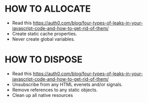 # HOW TO ALLOCATE

- Read this https://auth0.com/blog/four-types-of-leaks-in-your-javascript-code-and-how-to-get-rid-of-them/
- Create static cache properties.
- Never create global variables.

# HOW TO DISPOSE

- Read this https://auth0.com/blog/four-types-of-leaks-in-your-javascript-code-and-how-to-get-rid-of-them/
- Unsubscribe from any HTML evenets and/or signals.
- Remove references to any static objects.
- Clean up all native resources
